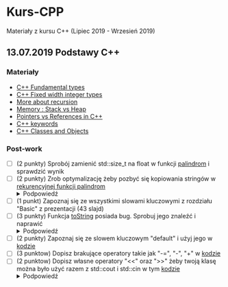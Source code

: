 # Kurs-CPP

Materiały z kursu C++ (Lipiec 2019 - Wrzesień 2019)

## 13.07.2019 Podstawy C++

### Materiały

- [C++ Fundamental types](https://en.cppreference.com/w/cpp/language/types)
- [C++ Fixed width integer types](https://en.cppreference.com/w/cpp/types/integer)
- [More about recursion](https://www.geeksforgeeks.org/recursion/)
- [Memory : Stack vs Heap](https://www.gribblelab.org/CBootCamp/7_Memory_Stack_vs_Heap.html)
- [Pointers vs References in C++](https://www.geeksforgeeks.org/pointers-vs-references-cpp/)
- [C++ keywords](https://en.cppreference.com/w/cpp/keyword)
- [C++ Classes and Objects](https://www.geeksforgeeks.org/c-classes-and-objects)

### Post-work

- [ ] (2 punkty) Sprobój zamienić std::size_t na float w funkcji [palindrom](palindrom.cpp) i sprawdzić wynik
- [ ] (2 punkty) Zrob optymalizację żeby pozbyć się kopiowania stringów w  [rekurencyjnej funkcji palindrom](palindrom_recursive.cpp) <details><summary>Podpowiedź</summary><p>Zapoznaj się z std::string_view</p></details>
- [ ] (1 punkt) Zapoznaj się ze wszystkimi slowami kluczowymi z rozdziału "Basic" z prezentacji (43 slajd)
- [ ] (3 punkty) Funkcja [toString](long_int.cpp) posiada bug. Sprobuj jego znaleźć i naprawić <details><summary>Podpowiedź</summary><p>Sprobuj dostać takie wartości "0", "10", "3001"</p></details>
- [ ] (2 punkty) Zapoznaj się ze slowem kluczowym "default" i użyj jego w [kodzie](long_int.cpp)
- [ ] (3 punktow) Dopisz brakujące operatory takie jak "-=", "-", "+" w [kodzie](long_int.cpp)
- [ ] (2 punktow) Dopisz własne operatory "<<" oraz ">>" żeby twoją klasę można było użyć razem z std::cout i std::cin w tym [kodzie](long_int.cpp)<details><summary>Podpowiedź</summary><p>Zobacz ten [przykład](https://medium.com/@nonuruzun/overloading-input-output-operators-in-c-a2a74c5dda8a)</p></details>
